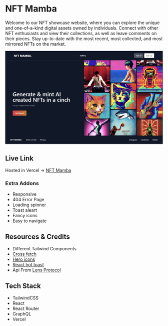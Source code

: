 # NFT Mamba

Welcome to our NFT showcase website, where you can explore the unique and one-of-a-kind digital assets owned by individuals. Connect with other NFT enthusiasts and view their collections, as well as leave comments on their pieces. Stay up-to-date with the most recent, most collected, and most mirrored NFTs on the market.

<img src="./src/Assets/NftMamba.png" alt="home">

## Live Link

Hosted in Vercel -> [NFT Mamba](https://nftmamba.vercel.app/)

### Extra Addons

- Responsive
- 404 Error Page
- Loading spinner
- Toast aleart
- Fancy icons
- Easy to navigate

## Resources & Credits

- Different Tailwind Components
- [Cross fetch](https://www.npmjs.com/package/cross-fetch)
- [Hero icons](https://heroicons.com/)
- [React hot toast](https://react-hot-toast.com/)
- Api From [Lens Protocol](https://www.lens.xyz/garden)

## Tech Stack

- TailwindCSS
- React
- React Router
- GraphQL
- Vercel

